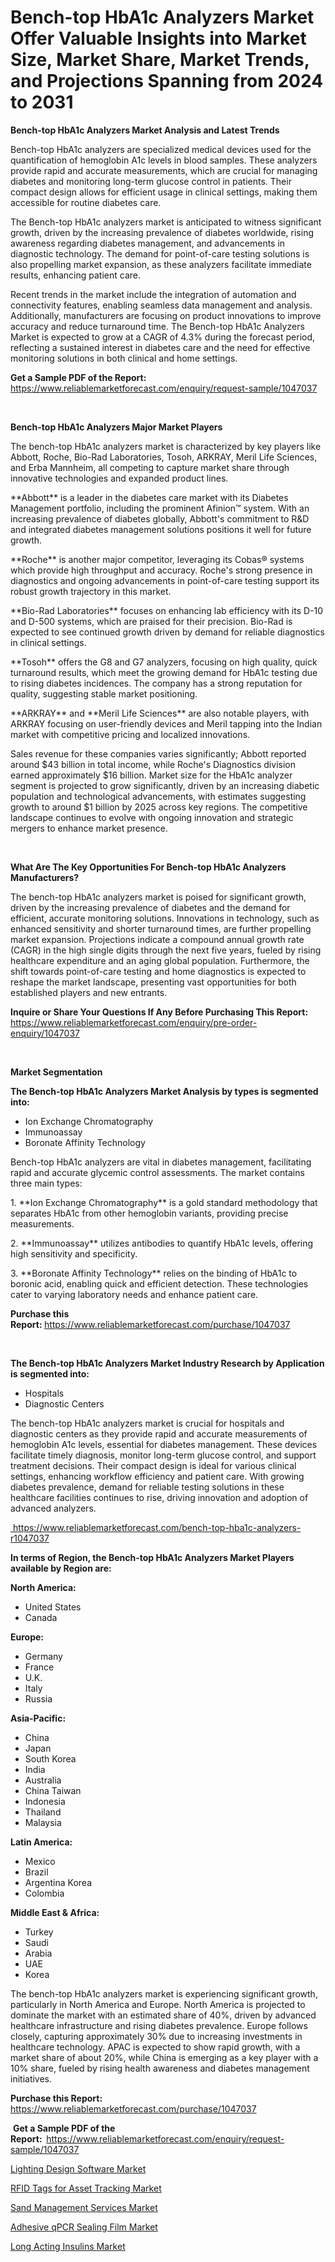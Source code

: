 <p><h1>Bench-top HbA1c Analyzers Market Offer Valuable Insights into Market Size, Market Share, Market Trends, and Projections Spanning from 2024 to 2031</h1></p><p><strong>Bench-top HbA1c Analyzers Market Analysis and Latest Trends</strong></p>
<p><p>Bench-top HbA1c analyzers are specialized medical devices used for the quantification of hemoglobin A1c levels in blood samples. These analyzers provide rapid and accurate measurements, which are crucial for managing diabetes and monitoring long-term glucose control in patients. Their compact design allows for efficient usage in clinical settings, making them accessible for routine diabetes care.</p><p>The Bench-top HbA1c analyzers market is anticipated to witness significant growth, driven by the increasing prevalence of diabetes worldwide, rising awareness regarding diabetes management, and advancements in diagnostic technology. The demand for point-of-care testing solutions is also propelling market expansion, as these analyzers facilitate immediate results, enhancing patient care.</p><p>Recent trends in the market include the integration of automation and connectivity features, enabling seamless data management and analysis. Additionally, manufacturers are focusing on product innovations to improve accuracy and reduce turnaround time. The Bench-top HbA1c Analyzers Market is expected to grow at a CAGR of 4.3% during the forecast period, reflecting a sustained interest in diabetes care and the need for effective monitoring solutions in both clinical and home settings.</p></p>
<p><strong>Get a Sample PDF of the Report:&nbsp;</strong> <a href="https://www.reliablemarketforecast.com/enquiry/request-sample/1047037?utm_campaign=1169&utm_medium=2&utm_source=Github&utm_content=ia&utm_term=06122024&utm_id=bench-top-hba1c-analyzers">https://www.reliablemarketforecast.com/enquiry/request-sample/1047037</a></p>
<p>&nbsp;</p>
<p><strong>Bench-top HbA1c Analyzers Major Market Players</strong></p>
<p><p>The bench-top HbA1c analyzers market is characterized by key players like Abbott, Roche, Bio-Rad Laboratories, Tosoh, ARKRAY, Meril Life Sciences, and Erba Mannheim, all competing to capture market share through innovative technologies and expanded product lines.</p><p>**Abbott** is a leader in the diabetes care market with its Diabetes Management portfolio, including the prominent Afinion™ system. With an increasing prevalence of diabetes globally, Abbott's commitment to R&D and integrated diabetes management solutions positions it well for future growth. </p><p>**Roche** is another major competitor, leveraging its Cobas® systems which provide high throughput and accuracy. Roche's strong presence in diagnostics and ongoing advancements in point-of-care testing support its robust growth trajectory in this market.</p><p>**Bio-Rad Laboratories** focuses on enhancing lab efficiency with its D-10 and D-500 systems, which are praised for their precision. Bio-Rad is expected to see continued growth driven by demand for reliable diagnostics in clinical settings.</p><p>**Tosoh** offers the G8 and G7 analyzers, focusing on high quality, quick turnaround results, which meet the growing demand for HbA1c testing due to rising diabetes incidences. The company has a strong reputation for quality, suggesting stable market positioning.</p><p>**ARKRAY** and **Meril Life Sciences** are also notable players, with ARKRAY focusing on user-friendly devices and Meril tapping into the Indian market with competitive pricing and localized innovations.</p><p>Sales revenue for these companies varies significantly; Abbott reported around $43 billion in total income, while Roche's Diagnostics division earned approximately $16 billion. Market size for the HbA1c analyzer segment is projected to grow significantly, driven by an increasing diabetic population and technological advancements, with estimates suggesting growth to around $1 billion by 2025 across key regions. The competitive landscape continues to evolve with ongoing innovation and strategic mergers to enhance market presence.</p></p>
<p>&nbsp;</p>
<p><strong>What Are The Key Opportunities For Bench-top HbA1c Analyzers Manufacturers?</strong></p>
<p><p>The bench-top HbA1c analyzers market is poised for significant growth, driven by the increasing prevalence of diabetes and the demand for efficient, accurate monitoring solutions. Innovations in technology, such as enhanced sensitivity and shorter turnaround times, are further propelling market expansion. Projections indicate a compound annual growth rate (CAGR) in the high single digits through the next five years, fueled by rising healthcare expenditure and an aging global population. Furthermore, the shift towards point-of-care testing and home diagnostics is expected to reshape the market landscape, presenting vast opportunities for both established players and new entrants.</p></p>
<p><strong>Inquire or Share Your Questions If Any Before Purchasing This Report:</strong> <a href="https://www.reliablemarketforecast.com/enquiry/pre-order-enquiry/1047037?utm_campaign=1169&utm_medium=2&utm_source=Github&utm_content=ia&utm_term=06122024&utm_id=bench-top-hba1c-analyzers">https://www.reliablemarketforecast.com/enquiry/pre-order-enquiry/1047037</a></p>
<p>&nbsp;</p>
<p><strong>Market Segmentation</strong></p>
<p><strong>The Bench-top HbA1c Analyzers Market Analysis by types is segmented into:</strong></p>
<p><ul><li>Ion Exchange Chromatography</li><li>Immunoassay</li><li>Boronate Affinity Technology</li></ul></p>
<p><p>Bench-top HbA1c analyzers are vital in diabetes management, facilitating rapid and accurate glycemic control assessments. The market contains three main types: </p><p>1. **Ion Exchange Chromatography** is a gold standard methodology that separates HbA1c from other hemoglobin variants, providing precise measurements.</p><p>2. **Immunoassay** utilizes antibodies to quantify HbA1c levels, offering high sensitivity and specificity.</p><p>3. **Boronate Affinity Technology** relies on the binding of HbA1c to boronic acid, enabling quick and efficient detection. These technologies cater to varying laboratory needs and enhance patient care.</p></p>
<p><strong>Purchase this Report:&nbsp;</strong><a href="https://www.reliablemarketforecast.com/purchase/1047037?utm_campaign=1169&utm_medium=2&utm_source=Github&utm_content=ia&utm_term=06122024&utm_id=bench-top-hba1c-analyzers">https://www.reliablemarketforecast.com/purchase/1047037</a></p>
<p>&nbsp;</p>
<p><strong>The Bench-top HbA1c Analyzers Market Industry Research by Application is segmented into:</strong></p>
<p><ul><li>Hospitals</li><li>Diagnostic Centers</li></ul></p>
<p><p>The bench-top HbA1c analyzers market is crucial for hospitals and diagnostic centers as they provide rapid and accurate measurements of hemoglobin A1c levels, essential for diabetes management. These devices facilitate timely diagnosis, monitor long-term glucose control, and support treatment decisions. Their compact design is ideal for various clinical settings, enhancing workflow efficiency and patient care. With growing diabetes prevalence, demand for reliable testing solutions in these healthcare facilities continues to rise, driving innovation and adoption of advanced analyzers.</p></p>
<p><a href="https://www.reliablemarketforecast.com/bench-top-hba1c-analyzers-r1047037?utm_campaign=1169&utm_medium=2&utm_source=Github&utm_content=ia&utm_term=06122024&utm_id=bench-top-hba1c-analyzers">&nbsp;https://www.reliablemarketforecast.com/bench-top-hba1c-analyzers-r1047037</a></p>
<p><strong>In terms of Region, the Bench-top HbA1c Analyzers Market Players available by Region are:</strong></p>
<p>
    <p> <strong> North America: </strong>
        <ul>
            <li>United States</li>
            <li>Canada</li>
        </ul>
        </p> 
    <p> <strong> Europe: </strong>
        <ul>
            <li>Germany</li>
            <li>France</li>
            <li>U.K.</li>
            <li>Italy</li>
            <li>Russia</li>
        </ul>
        </p> 
    <p> <strong> Asia-Pacific: </strong>
        <ul>
            <li>China</li>
            <li>Japan</li>
            <li>South Korea</li>
            <li>India</li>
            <li>Australia</li>
            <li>China Taiwan</li>
            <li>Indonesia</li>
            <li>Thailand</li>
            <li>Malaysia</li>
        </ul>
        </p> 
    <p> <strong> Latin America: </strong>
        <ul>
            <li>Mexico</li>
            <li>Brazil</li>
            <li>Argentina Korea</li>
            <li>Colombia</li>
        </ul>
        </p> 
    <p> <strong> Middle East & Africa: </strong>
        <ul>
            <li>Turkey</li>
            <li>Saudi</li>
            <li>Arabia</li>
            <li>UAE</li>
            <li>Korea</li>
        </ul>
    </p>
    </p>
<p><p>The bench-top HbA1c analyzers market is experiencing significant growth, particularly in North America and Europe. North America is projected to dominate the market with an estimated share of 40%, driven by advanced healthcare infrastructure and rising diabetes prevalence. Europe follows closely, capturing approximately 30% due to increasing investments in healthcare technology. APAC is expected to show rapid growth, with a market share of about 20%, while China is emerging as a key player with a 10% share, fueled by rising health awareness and diabetes management initiatives.</p></p>
<p><strong>Purchase this Report: </strong><a href="https://www.reliablemarketforecast.com/purchase/1047037?utm_campaign=1169&utm_medium=2&utm_source=Github&utm_content=ia&utm_term=06122024&utm_id=bench-top-hba1c-analyzers">https://www.reliablemarketforecast.com/purchase/1047037</a></p>
<p>&nbsp;<strong>Get a Sample PDF of the Report:&nbsp;&nbsp;</strong><a href="https://www.reliablemarketforecast.com/enquiry/request-sample/1047037?utm_campaign=1169&utm_medium=2&utm_source=Github&utm_content=ia&utm_term=06122024&utm_id=bench-top-hba1c-analyzers">https://www.reliablemarketforecast.com/enquiry/request-sample/1047037</a></p>
<p><strong></strong></p>
<p><p><a href="https://issuu.com/reportprime-2/docs/lighting-design-software-market-size-2030.pptx?utm_campaign=1169&utm_medium=2&utm_source=Github&utm_content=ia&utm_term=06122024&utm_id=bench-top-hba1c-analyzers">Lighting Design Software Market</a></p><p><a href="https://www.linkedin.com/pulse/forecasted-growth-key-players-rfid-tags-asset-tracking-market-y0j8c?utm_campaign=1169&utm_medium=2&utm_source=Github&utm_content=ia&utm_term=06122024&utm_id=bench-top-hba1c-analyzers">RFID Tags for Asset Tracking Market</a></p><p><a href="https://www.linkedin.com/pulse/sand-management-services-market-size-expanding-cagr-8-period-pcwoe?utm_campaign=1169&utm_medium=2&utm_source=Github&utm_content=ia&utm_term=06122024&utm_id=bench-top-hba1c-analyzers">Sand Management Services Market</a></p><p><a href="https://issuu.com/reportprime-2/docs/adhesive-qpcr-sealing-film-market-size-2030.pptx?utm_campaign=1169&utm_medium=2&utm_source=Github&utm_content=ia&utm_term=06122024&utm_id=bench-top-hba1c-analyzers">Adhesive qPCR Sealing Film Market</a></p><p><a href="https://www.linkedin.com/pulse/future-growth-long-acting-insulins-market-projected-114-cagr-1hi2e?utm_campaign=1169&utm_medium=2&utm_source=Github&utm_content=ia&utm_term=06122024&utm_id=bench-top-hba1c-analyzers">Long Acting Insulins Market</a></p></p>